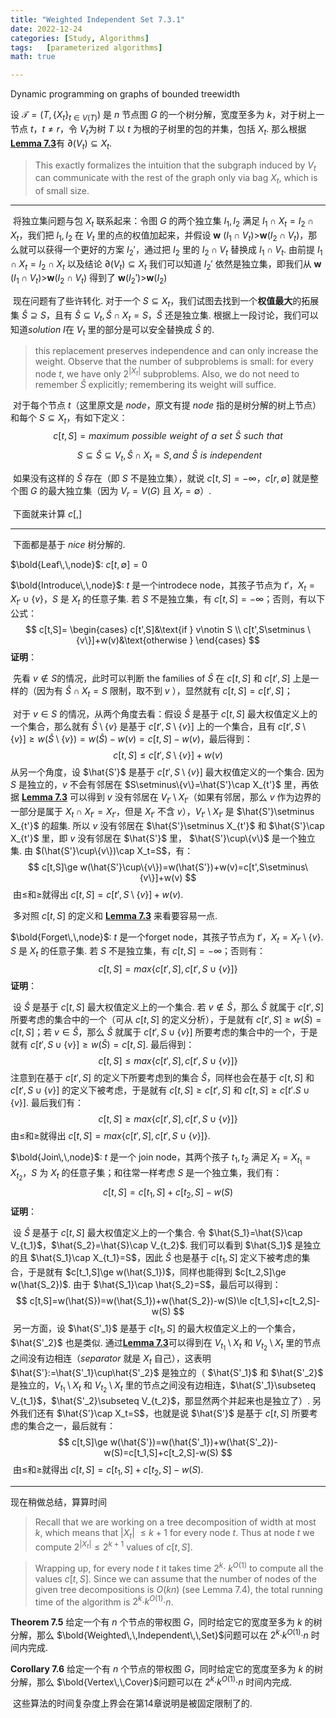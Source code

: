```yaml
---
title: "Weighted Independent Set 7.3.1"
date: 2022-12-24
categories: [Study, Algorithms]
tags:	[parameterized algorithms]
math: true

---
```


Dynamic programming on graphs of bounded treewidth

<!-- more -->

设 $\mathcal T=(T,\lbrace X_t \rbrace_{t\in V(T)})$ 是 $n$ 节点图 $G$ 的一个树分解，宽度至多为 $k$，对于树上一节点 $t$，$t\neq r$，令 $V_t$为树 $T$ 以 $t$ 为根的子树里的包的并集，包括 $X_t$. 那么根据[**Lemma 7.3**](https://akejyo.github.io/blog/posts/2022/12/21/treewidth-7-2.html#tree-decompositions )有 $\partial(V_t)\subseteq X_t$.

> This exactly formalizes the intuition that the subgraph induced by $V_t$ can communicate with the rest of the graph only via bag $X_t$, which is of small size.

***

​	将独立集问题与包 $X_t$ 联系起来：令图 $G$ 的两个独立集 $I_1,I_2$ 满足 $I_1\cap X_t=I_2\cap X_t$，我们把 $I_1,I_2$ 在 $V_t$ 里的点的权值加起来，并假设 **w** $(I_1\cap V_t)\gt$**w**$(I_2\cap V_t)$，那么就可以获得一个更好的方案 $I_2'$，通过把 $I_2$ 里的 $I_2 \cap V_t$ 替换成 $I_1\cap V_t$. 由前提 $I_1\cap X_t=I_2\cap X_t$ 以及结论 $\partial(V_t)\subseteq X_t$ 我们可以知道 $I_2'$ 依然是独立集，即我们从  **w** $(I_1\cap V_t)\gt$**w**$(I_2\cap V_t)$ 得到了 **w**$(I_2')$>**w**$(I_2)$

​	现在问题有了些许转化. 对于一个 $S\subseteq X_t$，我们试图去找到一个**权值最大**的拓展集 $\hat{S} \supseteq S$，且有 $\hat{S} \subseteq V_t,\hat{S}\cap X_t=S$，$\hat{S}$ 还是独立集. 根据上一段讨论，我们可以知道$solution$ $I$在 $V_t$ 里的部分是可以安全替换成 $\hat{S}$ 的. 

> this replacement preserves independence and can only increase the weight. Observe that the number of subproblems is small: for every node $t$,  we have only $2^{|X_t|}$ subproblems. Also, we do not need to remember $\hat{S}$ explicitly; remembering its weight will suffice.

​	对于每个节点 $t$（这里原文是 $node$，原文有提 $node$ 指的是树分解的树上节点）和每个 $S\subseteq X_t$，有如下定义：
$$
c[t,S]=maximum\,\,possible\,\,weight\,\,of\,\,a\,\,set\,\,\hat{S}\,\,such\,\,that
$$

$$
\,\,S\subseteq\hat{S}\subseteq V_t,\hat{S}\cap X_t=S,and\,\,\hat{S}\,\,is\,\,independent
$$

​	如果没有这样的 $\hat{S}$ 存在（即 $S$ 不是独立集），就说 $c[t,S]=-\infty$，$c[r,{\emptyset}]$ 就是整个图 $G$ 的最大独立集（因为 $V_r=V(G)$ 且 $X_r=\emptyset$）.

​	下面就来计算 $c[,]$

***

​	下面都是基于 $nice$ 树分解的.

$\bold{Leaf\,\,node}$: $c[t,\emptyset]=0$

$\bold{Introduce\,\,node}$: $t$ 是一个introdece node，其孩子节点为 $t'$，$X_t=X_{t'}\cup\{v\}$，$S$ 是 $X_t$ 的任意子集. 若 $S$ 不是独立集，有 $c[t,S]=-\infty$；否则，有以下公式：
$$
c[t,S]=
\begin{cases} 
c[t',S]&\text{if } v\notin S \\
c[t',S\setminus \{v\}]+w(v)&\text{otherwise }
\end{cases}
$$
**证明**：

​	先看 $v\notin S$的情况，此时可以判断 the families of $\hat{S}$ 在 $c[t,S]$ 和 $c[t',S]$ 上是一样的（因为有 $\hat{S}\cap X_t=S$ 限制，取不到 $v$ ），显然就有 $c[t,S]=c[t',S]$；

​	对于 $v\in S$ 的情况，从两个角度去看：假设 $\hat{S}$ 是基于 $c[t,S]$ 最大权值定义上的一个集合，那么就有 $\hat{S}\setminus\{v\}$ 是基于 $c[t',S\setminus\{v\}]$ 上的一个集合，且有 $c[t',S\setminus\{v\}]\ge w(\hat{S}\setminus\{v\})=w(\hat{S})-w(v)=c[t,S]-w(v)$，最后得到：
$$
c[t,S]\le c[t',S\setminus\{v\}]+w(v)
$$
​	从另一个角度，设 $\hat{S'}$ 是基于 $c[t',S\setminus \{v\}]$ 最大权值定义的一个集合. 因为 $S$ 是独立的，$v$ 不会有邻居在 $S\setminus\{v\}=\hat{S'}\cap X_{t'}$ 里，再依据 [**Lemma 7.3**](https://akejyo.github.io/blog/posts/2022/12/21/treewidth-7-2.html#tree-decompositions ) 可以得到 $v$ 没有邻居在 $V_{t'}\setminus X_{t'}$（如果有邻居，那么 $v$ 作为边界的一部分是属于 $X_t\cap X_{t'}=X_{t'}$，但是 $X_{t'}$ 不含 $v$），$V_{t'}\setminus X_{t'}$ 是 $\hat{S'}\setminus X_{t'}$ 的超集. 所以 $v$ 没有邻居在 $\hat{S'}\setminus X_{t'}$ 和 $\hat{S'}\cap X_{t'}$ 里，即 $v$ 没有邻居在 $\hat{S'}$ 里， $\hat{S'}\cup\{v\}$ 是一个独立集. 由 $(\hat{S'}\cup\{v\})\cap X_t=S$，有：
$$
c[t,S]\ge w(\hat{S'}\cup\{v\})=w(\hat{S'})+w(v)=c[t',S\setminus\{v\}]+w(v)
$$
​	由$\le$和$\ge$就得出 $c[t,S]=c[t',S\setminus\{v\}]+w(v)$.

​	多对照 $c[t,S]$ 的定义和 [**Lemma 7.3**](https://akejyo.github.io/blog/posts/2022/12/21/treewidth-7-2.html#tree-decompositions ) 来看要容易一点. 

$\bold{Forget\,\,node}$: $t$ 是一个forget node，其孩子节点为 $t'$，$X_t=X_{t'}\setminus\{v\}$. $S$ 是 $X_t$ 的任意子集. 若 $S$ 不是独立集，有 $c[t,S]=-\infty$；否则有：
$$
c[t,S]=max\{c[t',S],c[t',S\cup\{v\}]\}
$$
 **证明**：

​	设 $\hat{S}$ 是基于 $c[t,S]$ 最大权值定义上的一个集合. 若 $v\notin \hat{S}$，那么 $\hat{S}$ 就属于 $c[t',S]$ 所要考虑的集合中的一个（可从 $c[t,S]$ 的定义分析），于是就有 $c[t',S]\ge w(\hat{S})=c[t,S]$；若 $v\in \hat{S}$，那么 $\hat{S}$ 就属于 $c[t',S\cup\{v\}]$ 所要考虑的集合中的一个，于是就有 $c[t',S\cup\{v\}]\ge w(\hat{S})=c[t,S]$. 最后得到：
$$
c[t,S]\le max\{c[t',S],c[t',S\cup\{v\}]\}
$$
​	注意到在基于 $c[t',S]$ 的定义下所要考虑到的集合 $\hat{S}$，同样也会在基于 $c[t,S]$ 和 $c[t',S\cup\{v\}]$ 的定义下被考虑，于是就有 $c[t,S]\ge c[t',S]$ 和 $c[t,S]\ge c[t'.S\cup\{v\}]$. 最后我们有：
$$
c[t,S]\ge max\{c[t',S],c[t',S\cup\{v\}]\}
$$
​	由$\le$和$\ge$就得出 $c[t,S]=max\{c[t',S],c[t',S\cup\{v\}]\}$.

$\bold{Join\,\,node}$: $t$ 是一个 join node，其两个孩子 $t_1,t_2$ 满足 $X_t=X_{t_1}=X_{t_2}$，$S$ 为 $X_t$ 的任意子集；和往常一样考虑 $S$ 是一个独立集，我们有：
$$
c[t,S]=c[t_1,S]+c[t_2,S]-w(S)
$$
**证明**：

​	设 $\hat{S}$ 是基于 $c[t,S]$ 最大权值定义上的一个集合. 令 $\hat{S_1}=\hat{S}\cap V_{t_1}$，$\hat{S_2}=\hat{S}\cap V_{t_2}$. 我们可以看到 $\hat{S_1}$ 是独立的且 $\hat{S_1}\cap X_{t_1}=S$，因此 $\hat{S}$ 也是基于 $c[t_1,S]$ 定义下被考虑的集合，于是就有 $c[t_1,S]\ge w(\hat{S_1})$，同样也能得到 $c[t_2,S]\ge w(\hat{S_2})$. 由于 $\hat{S_1}\cap \hat{S_2}=S$，最后可以得到：
$$
c[t,S]=w(\hat{S})=w(\hat{S_1})+w(\hat{S_2})-w(S)\le c[t_1,S]+c[t_2,S]-w(S)
$$
​	另一方面，设 $\hat{S'_1}$ 是基于 $c[t_1,S]$ 的最大权值定义上的一个集合，$\hat{S'_2}$ 也是类似. 通过[**Lemma 7.3**](https://akejyo.github.io/blog/posts/2022/12/21/treewidth-7-2.html#tree-decompositions )可以得到在 $V_{t_1}\setminus X_t$ 和 $V_{t_2}\setminus X_t$ 里的节点之间没有边相连（$separator$ 就是 $X_t$ 自己），这表明  $\hat{S'}:=\hat{S'_1}\cup\hat{S'_2}$ 是独立的（ $\hat{S'_1}$ 和 $\hat{S'_2}$ 是独立的，$V_{t_1}\setminus X_t$ 和 $V_{t_2}\setminus X_t$ 里的节点之间没有边相连，$\hat{S'_1}\subseteq V_{t_1}$，$\hat{S'_2}\subseteq V_{t_2}$，那显然两个并起来也是独立了）. 另外我们还有 $\hat{S'}\cap X_t=S$，也就是说 $\hat{S'}$ 是基于 $c[t,S]$ 所要考虑的集合之一，最后就有：
$$
c[t,S]\ge w(\hat{S'})=w(\hat{S'_1})+w(\hat{S'_2})-w(S)=c[t_1,S]+c[t_2,S]-w(S)
$$
​	由$\le$和$\ge$就得出 $c[t,S]=c[t_1,S]+c[t_2,S]-w(S)$.

***

现在稍做总结，算算时间

> Recall that we are working on a tree decomposition of width at most $k$, which means that $\vert$$X_t$$\vert$ $\le k + 1$ for every node $t$. Thus at node $t$ we compute $2^{|X_t|} \le 2^{k+1}$ values of $c[t, S]$.

> Wrapping up, for every node $t$ it takes time $2^k$· $k^{O(1)}$ to compute all the values $c[t, S]$. Since we can assume that the number of nodes of the given tree decompositions is $O(kn)$ (see Lemma 7.4), the total running time of the algorithm is $2^k$·$k^{O(1)}$·$n$.

**Theorem 7.5** 给定一个有 $n$ 个节点的带权图 $G$，同时给定它的宽度至多为 $k$ 的树分解，那么 $\bold{Weighted\,\,Independent\,\,Set}$问题可以在 $2^k$·$k^{O(1)}$·$n$ 时间内完成.

**Corollary 7.6** 给定一个有 $n$ 个节点的带权图 $G$，同时给定它的宽度至多为 $k$ 的树分解，那么 $\bold{Vertex\,\,Cover}$问题可以在 $2^k$·$k^{O(1)}$·$n$ 时间内完成.

​	这些算法的时间复杂度上界会在第$14$章说明是被固定限制了的.

